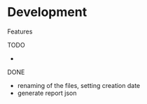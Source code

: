 # Development

Features

TODO

- 

DONE

- renaming of the files, setting creation date
- generate report json